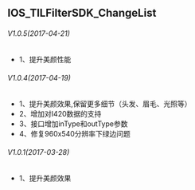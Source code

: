 ## IOS_TILFilterSDK_ChangeList

###### V1.0.5(2017-04-21)
* 1、提升美颜性能

###### V1.0.4(2017-04-19)
* 1、提升美颜效果,保留更多细节（头发、眉毛、光照等）
* 2、增加对I420数据的支持
* 3、接口增加inType和outType参数
* 4、修复960x540分辨率下绿边问题

###### V1.0.1(2017-03-28)
* 1、提升美颜效果
